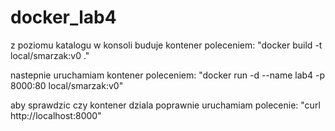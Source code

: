 # docker_lab4

  z poziomu katalogu w konsoli buduje kontener poleceniem:
  "docker build -t local/smarzak:v0 ."

  nastepnie uruchamiam kontener poleceniem:
  "docker run -d --name lab4 -p 8000:80 local/smarzak:v0"

  aby sprawdzic czy kontener dziala poprawnie uruchamiam polecenie:
  "curl http://localhost:8000"
